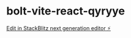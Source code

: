 # bolt-vite-react-qyryye

[Edit in StackBlitz next generation editor ⚡️](https://stackblitz.com/~/github.com/Free2200/bolt-vite-react-qyryye)